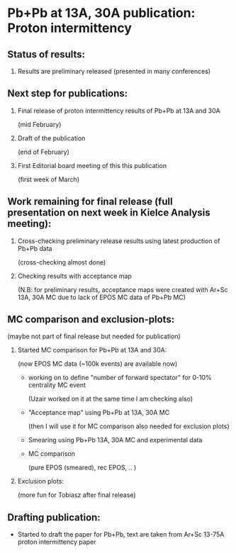 # Pb+Pb at 13A, 30A publication: Proton intermittency 

## Status of results:

1. Results are preliminary released (presented in many conferences)

## Next step for publications:

1. Final release of proton intermittency results of Pb+Pb at 13A and 30A

   (mid February)
2. Draft of the publication

   (end of February)  
3. First Editorial board meeting of this this publication

   (first week of March)

## Work remaining for final release (full presentation on next week in Kielce Analysis meeting):
1. Cross-checking preliminary release results using latest production of Pb+Pb data

   (cross-checking almost done)
3. Checking results with acceptance map

   (N.B: for preliminary results, acceptance maps were created with Ar+Sc 13A, 30A MC due to lack of EPOS MC data of Pb+Pb MC)

## MC comparison and exclusion-plots: 

(maybe not part of final release but needed for publication)

1. Started MC comparison for Pb+Pb at 13A and 30A:

   (now EPOS MC data (~100k events) are available now)
   
     - working on to define "number of forward spectator" for 0-10% centrality MC event

        (Uzair worked on it at the same time I am checking also)
       
     - "Acceptance map" using Pb+Pb at 13A, 30A MC

       (then I will use it for MC comparison also needed for exclusion plots)
       
     - Smearing using Pb+Pb 13A, 30A MC and experimental data
       
     - MC comparison

       (pure EPOS (smeared), rec EPOS, .. )
       
3. Exclusion plots:

   (more fun for Tobiasz after final release)

## Drafting publication:
- Started to draft the paper for Pb+Pb, text are taken from Ar+Sc 13-75A proton intermittency paper  
